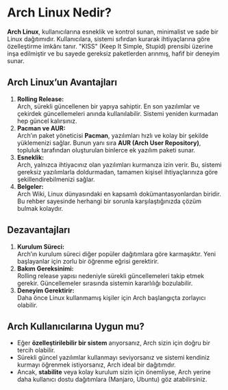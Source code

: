 # Arch Linux Nedir?

**Arch Linux**, kullanıcılarına esneklik ve kontrol sunan, minimalist ve sade bir Linux dağıtımıdır. Kullanıcılara, sistemi sıfırdan kurarak ihtiyaçlarına göre özelleştirme imkânı tanır. "KISS" (Keep It Simple, Stupid) prensibi üzerine inşa edilmiştir ve bu sayede gereksiz paketlerden arınmış, hafif bir deneyim sunar.

## Arch Linux’un Avantajları

1.  **Rolling Release:**  
    Arch, sürekli güncellenen bir yapıya sahiptir. En son yazılımlar ve çekirdek güncellemeleri anında kullanılabilir. Sistemi yeniden kurmadan hep güncel kalırsınız.
2.  **Pacman ve AUR:**  
    Arch’ın paket yöneticisi **Pacman**, yazılımları hızlı ve kolay bir şekilde yüklemenizi sağlar. Bunun yanı sıra **AUR (Arch User Repository)**, topluluk tarafından oluşturulan binlerce ek yazılım paketi sunar.
3.  **Esneklik:**  
    Arch, yalnızca ihtiyacınız olan yazılımları kurmanıza izin verir. Bu, sistemi gereksiz yazılımlarla doldurmadan, tamamen kişisel ihtiyaçlarınıza göre şekillendirebilmenizi sağlar.
4.  **Belgeler:**  
    Arch Wiki, Linux dünyasındaki en kapsamlı dokümantasyonlardan biridir. Bu rehber sayesinde herhangi bir sorunla karşılaştığınızda çözüm bulmak kolaydır.

## Dezavantajları

1.  **Kurulum Süreci:**  
    Arch’ın kurulum süreci diğer popüler dağıtımlara göre karmaşıktır. Yeni başlayanlar için zorlu bir öğrenme eğrisi gerektirir.
2.  **Bakım Gereksinimi:**  
    Rolling release yapısı nedeniyle sürekli güncellemeleri takip etmek gerekir. Güncellemeler sırasında sistemin kararlılığı bozulabilir.
3.  **Deneyim Gerektirir:**  
    Daha önce Linux kullanmamış kişiler için Arch başlangıçta zorlayıcı olabilir.

## Arch Kullanıcılarına Uygun mu?

- Eğer **özelleştirilebilir bir sistem** arıyorsanız, Arch sizin için doğru bir tercih olabilir.
- Sürekli güncel yazılımlar kullanmayı seviyorsanız ve sistemi kendiniz kurmayı öğrenmek istiyorsanız, Arch ideal bir dağıtımdır.
- Ancak, **stabilite** veya kolay kurulum sizin için önemliyse, Arch yerine daha kullanıcı dostu dağıtımlara (Manjaro, Ubuntu) göz atabilirsiniz.
